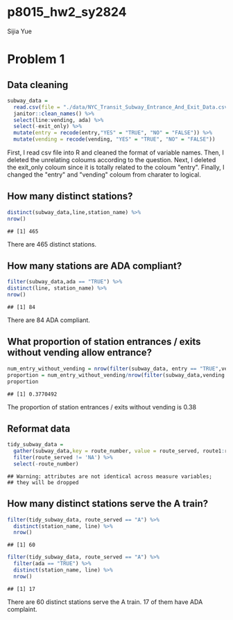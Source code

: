 p8015\_hw2\_sy2824
================
Sijia Yue

Problem 1
=========

Data cleaning
-------------

``` r
subway_data = 
  read.csv(file = "./data/NYC_Transit_Subway_Entrance_And_Exit_Data.csv") %>%
  janitor::clean_names() %>%
  select(line:vending, ada) %>%
  select(-exit_only) %>%
  mutate(entry = recode(entry,"YES" = "TRUE", "NO" = "FALSE")) %>%
  mutate(vending = recode(vending, "YES" = "TRUE", "NO" = "FALSE")) 
```

First, I read csv file into R and cleaned the format of variable names. Then, I deleted the unrelating coloums according to the question. Next, I deleted the exit\_only coloum since it is totally related to the coloum "entry". Finally, I changed the "entry" and "vending" coloum from charater to logical.

How many distinct stations?
---------------------------

``` r
distinct(subway_data,line,station_name) %>%
nrow()
```

    ## [1] 465

There are 465 distinct stations.

How many stations are ADA compliant?
------------------------------------

``` r
filter(subway_data,ada == "TRUE") %>%
distinct(line, station_name) %>%  
nrow()
```

    ## [1] 84

There are 84 ADA compliant.

What proportion of station entrances / exits without vending allow entrance?
----------------------------------------------------------------------------

``` r
num_entry_without_vending = nrow(filter(subway_data, entry == "TRUE",vending == "FALSE")) 
proportion = num_entry_without_vending/nrow(filter(subway_data,vending == "FALSE"))
proportion
```

    ## [1] 0.3770492

The proportion of station entrances / exits without vending is 0.38

Reformat data
-------------

``` r
tidy_subway_data =
  gather(subway_data,key = route_number, value = route_served, route1:route11) %>%
  filter(route_served != 'NA') %>% 
  select(-route_number)
```

    ## Warning: attributes are not identical across measure variables;
    ## they will be dropped

How many distinct stations serve the A train?
---------------------------------------------

``` r
filter(tidy_subway_data, route_served == "A") %>%
  distinct(station_name, line) %>%
  nrow()
```

    ## [1] 60

``` r
filter(tidy_subway_data, route_served == "A") %>%
  filter(ada == "TRUE") %>%
  distinct(station_name, line) %>%
  nrow()
```

    ## [1] 17

There are 60 distinct stations serve the A train. 17 of them have ADA complaint.

